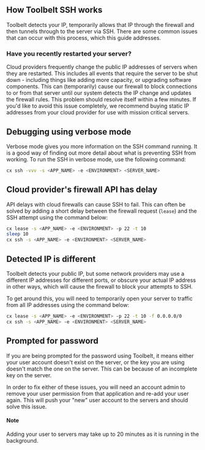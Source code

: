 ## How Toolbelt SSH works

Toolbelt detects your IP, temporarily allows that IP through the firewall and then tunnels through to the server via SSH. There are some common issues that can occur with this process, which this guide addresses.

### Have you recently restarted your server?

<div class="notice"><p>
Cloud providers frequently change the public IP addresses of servers when they are restarted. This includes all events that require the server to be shut down - including things like adding more capacity, or upgrading software components. This can (temporarily) cause our firewall to block connections to or from that server until our system detects the IP change and updates the firewall rules. This problem should resolve itself within a few minutes. If you'd like to avoid this issue completely, we recommend buying static IP addresses from your cloud provider for use with mission critical servers.
</p></div>


## Debugging using verbose mode

Verbose mode gives you more information on the SSH command running. It is a good way of finding out more detail about what is preventing SSH from working. To run the SSH in verbose mode, use the following command:

```bash
cx ssh -vvv -s <APP_NAME> -e <ENVIRONMENT> <SERVER_NAME>
```


## Cloud provider's firewall API has delay

API delays with cloud firewalls can cause SSH to fail. This can often be solved by adding a short delay between the firewall request (`lease`) and the SSH attempt using the command below:

```bash
cx lease -s <APP_NAME> -e <ENVIRONMENT> -p 22 -t 10
sleep 10
cx ssh -s <APP_NAME> -e <ENVIRONMENT> <SERVER_NAME>
```

## Detected IP is different

Toolbelt detects your public IP, but some network providers may use a different IP addresses for different ports, or obscure your actual IP address in other ways, which will cause the firewall to block your attempts to SSH. 

To get around this, you will need to temporarily open your server to traffic from all IP addresses using the command below:

```bash
cx lease -s <APP_NAME> -e <ENVIRONMENT> -p 22 -t 10 -f 0.0.0.0/0
cx ssh -s <APP_NAME> -e <ENVIRONMENT> <SERVER_NAME>
```


## Prompted for password

If you are being prompted for the password using Toolbelt, it means either your user account doesn't exist on the server, or the key you are using doesn't match the one on the server. This can be because of an incomplete key on the server. 

In order to fix either of these issues, you will need an account admin to remove your user permission from that application and re-add your user again. This will push your "new" user account to the servers and should solve this issue.

#### Note
<div class="notice notice-warning"><p>Adding your user to servers may take up to 20 minutes as it is running in the background.</p></div>

